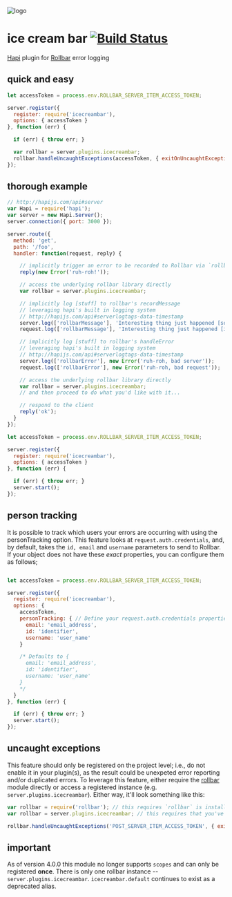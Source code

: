 ![logo](https://raw.githubusercontent.com/yayuhh/icecreambar/master/logo.png)

# ice cream bar [![Build Status](https://travis-ci.org/yayuhh/icecreambar.svg?branch=master)](https://travis-ci.org/yayuhh/icecreambar)
[Hapi](https://hapijs.com) plugin for [Rollbar](https://rollbar.com) error logging

## quick and easy
```javascript
let accessToken = process.env.ROLLBAR_SERVER_ITEM_ACCESS_TOKEN;

server.register({
  register: require('icecreambar'),
  options: { accessToken }
}, function (err) {

  if (err) { throw err; }

  var rollbar = server.plugins.icecreambar;
  rollbar.handleUncaughtExceptions(accessToken, { exitOnUncaughtException: true });
});
```

## thorough example

```javascript
// http://hapijs.com/api#server
var Hapi = require('hapi');
var server = new Hapi.Server();
server.connection({ port: 3000 });

server.route({
  method: 'get',
  path: '/foo',
  handler: function(request, reply) {

    // implicitly trigger an error to be recorded to Rollbar via `rollbar.handleError`:
    reply(new Error('ruh-roh!'));

    // access the underlying rollbar library directly
    var rollbar = server.plugins.icecreambar;

    // implicitly log [stuff] to rollbar's recordMessage
    // leveraging hapi's built in logging system
    // http://hapijs.com/api#serverlogtags-data-timestamp
    server.log(['rollbarMessage'], 'Interesting thing just happened [somewhere in the server]');
    request.log(['rollbarMessage'], 'Interesting thing just happened [in the current request]');

    // implicitly log [stuff] to rollbar's handleError
    // leveraging hapi's built in logging system
    // http://hapijs.com/api#serverlogtags-data-timestamp
    server.log(['rollbarError'], new Error('ruh-roh, bad server'));
    request.log(['rollbarError'], new Error('ruh-roh, bad request'));

    // access the underlying rollbar library directly
    var rollbar = server.plugins.icecreambar;
    // and then proceed to do what you'd like with it...

    // respond to the client
    reply('ok');
  }
});

let accessToken = process.env.ROLLBAR_SERVER_ITEM_ACCESS_TOKEN;

server.register({
  register: require('icecreambar'),
  options: { accessToken }
}, function (err) {

  if (err) { throw err; }
  server.start();
});
```

## person tracking
It is possible to track which users your errors are occurring with using the personTracking option. This feature looks at ``request.auth.credentials``, and, by default, takes the ``id, email`` and ``username`` parameters to send to Rollbar. If your object does not have these *exact* properties, you can configure them as follows;

```js

let accessToken = process.env.ROLLBAR_SERVER_ITEM_ACCESS_TOKEN;

server.register({
  register: require('icecreambar'),
  options: { 
    accessToken,
    personTracking: { // Define your request.auth.credentials properties
      email: 'email_address',
      id: 'identifier',
      username: 'user_name'
    } 

    /* Defaults to {
      email: 'email_address',
      id: 'identifier',
      username: 'user_name'
    }
    */
  }
}, function (err) {

  if (err) { throw err; }
  server.start();
});

```


## uncaught exceptions
This feature should only be registered on the project level; i.e., do not enable it in your plugin(s), as the result could be unexpeted error reporting and/or duplicated errors. To leverage this feature, either require the [rollbar](https://rollbar.com/docs/notifier/node_rollbar/#uncaught-exceptions) module directly or access a registered instance (e.g. `server.plugins.icecreambar`). Either way, it'll look something like this:

```js
var rollbar = require('rollbar'); // this requires `rollbar` is installed to your `node_modules` folder
var rollbar = server.plugins.icecreambar; // this requires that you've registered `icecreambar` without a scope, or explicitly named the scope `default`. you can substitute `default` for any registered scope.

rollbar.handleUncaughtExceptions('POST_SERVER_ITEM_ACCESS_TOKEN', { exitOnUncaughtException: true });
```

## important
As of version 4.0.0 this module no longer supports `scopes` and can only be registered **once**. There is only one rollbar instance -- `server.plugins.icecreambar`. `icecreambar.default` continues to exist as a deprecated alias.

